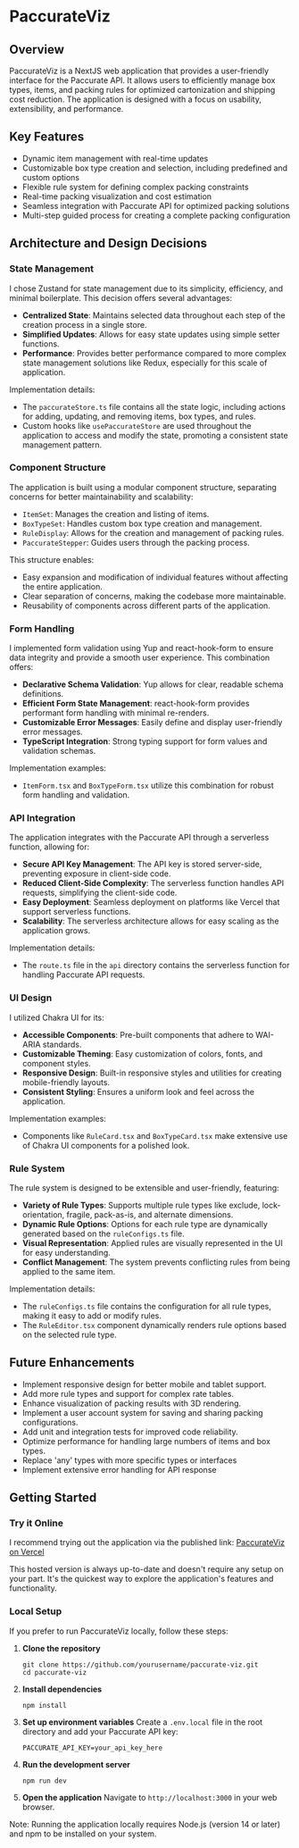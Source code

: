 # PaccurateViz

## Overview

PaccurateViz is a NextJS web application that provides a user-friendly interface for the Paccurate API. It allows users to efficiently manage box types, items, and packing rules for optimized cartonization and shipping cost reduction. The application is designed with a focus on usability, extensibility, and performance.

## Key Features

- Dynamic item management with real-time updates
- Customizable box type creation and selection, including predefined and custom options
- Flexible rule system for defining complex packing constraints
- Real-time packing visualization and cost estimation
- Seamless integration with Paccurate API for optimized packing solutions
- Multi-step guided process for creating a complete packing configuration

## Architecture and Design Decisions

### State Management

I chose Zustand for state management due to its simplicity, efficiency, and minimal boilerplate. This decision offers several advantages:

- **Centralized State**: Maintains selected data throughout each step of the creation process in a single store.
- **Simplified Updates**: Allows for easy state updates using simple setter functions.
- **Performance**: Provides better performance compared to more complex state management solutions like Redux, especially for this scale of application.

Implementation details:
- The `paccurateStore.ts` file contains all the state logic, including actions for adding, updating, and removing items, box types, and rules.
- Custom hooks like `usePaccurateStore` are used throughout the application to access and modify the state, promoting a consistent state management pattern.

### Component Structure

The application is built using a modular component structure, separating concerns for better maintainability and scalability:

- `ItemSet`: Manages the creation and listing of items.
- `BoxTypeSet`: Handles custom box type creation and management.
- `RuleDisplay`: Allows for the creation and management of packing rules.
- `PaccurateStepper`: Guides users through the packing process.

This structure enables:
- Easy expansion and modification of individual features without affecting the entire application.
- Clear separation of concerns, making the codebase more maintainable.
- Reusability of components across different parts of the application.

### Form Handling

I implemented form validation using Yup and react-hook-form to ensure data integrity and provide a smooth user experience. This combination offers:

- **Declarative Schema Validation**: Yup allows for clear, readable schema definitions.
- **Efficient Form State Management**: react-hook-form provides performant form handling with minimal re-renders.
- **Customizable Error Messages**: Easily define and display user-friendly error messages.
- **TypeScript Integration**: Strong typing support for form values and validation schemas.

Implementation examples:
- `ItemForm.tsx` and `BoxTypeForm.tsx` utilize this combination for robust form handling and validation.

### API Integration

The application integrates with the Paccurate API through a serverless function, allowing for:

- **Secure API Key Management**: The API key is stored server-side, preventing exposure in client-side code.
- **Reduced Client-Side Complexity**: The serverless function handles API requests, simplifying the client-side code.
- **Easy Deployment**: Seamless deployment on platforms like Vercel that support serverless functions.
- **Scalability**: The serverless architecture allows for easy scaling as the application grows.

Implementation details:
- The `route.ts` file in the `api` directory contains the serverless function for handling Paccurate API requests.

### UI Design

I utilized Chakra UI for its:

- **Accessible Components**: Pre-built components that adhere to WAI-ARIA standards.
- **Customizable Theming**: Easy customization of colors, fonts, and component styles.
- **Responsive Design**: Built-in responsive styles and utilities for creating mobile-friendly layouts.
- **Consistent Styling**: Ensures a uniform look and feel across the application.

Implementation examples:
- Components like `RuleCard.tsx` and `BoxTypeCard.tsx` make extensive use of Chakra UI components for a polished look.

### Rule System

The rule system is designed to be extensible and user-friendly, featuring:

- **Variety of Rule Types**: Supports multiple rule types like exclude, lock-orientation, fragile, pack-as-is, and alternate dimensions.
- **Dynamic Rule Options**: Options for each rule type are dynamically generated based on the `ruleConfigs.ts` file.
- **Visual Representation**: Applied rules are visually represented in the UI for easy understanding.
- **Conflict Management**: The system prevents conflicting rules from being applied to the same item.

Implementation details:
- The `ruleConfigs.ts` file contains the configuration for all rule types, making it easy to add or modify rules.
- The `RuleEditor.tsx` component dynamically renders rule options based on the selected rule type.


## Future Enhancements

- Implement responsive design for better mobile and tablet support.
- Add more rule types and support for complex rate tables.
- Enhance visualization of packing results with 3D rendering.
- Implement a user account system for saving and sharing packing configurations.
- Add unit and integration tests for improved code reliability.
- Optimize performance for handling large numbers of items and box types.
- Replace 'any' types with more specific types or interfaces
- Implement extensive error handling for API response

## Getting Started

### Try it Online

I recommend trying out the application via the published link: [PaccurateViz on Vercel](https://paccurate-viz.vercel.app)

This hosted version is always up-to-date and doesn't require any setup on your part. It's the quickest way to explore the application's features and functionality.

### Local Setup

If you prefer to run PaccurateViz locally, follow these steps:

1. **Clone the repository**
   ```
   git clone https://github.com/yourusername/paccurate-viz.git
   cd paccurate-viz
   ```

2. **Install dependencies**
   ```
   npm install
   ```

3. **Set up environment variables**
   Create a `.env.local` file in the root directory and add your Paccurate API key:
   ```
   PACCURATE_API_KEY=your_api_key_here
   ```

4. **Run the development server**
   ```
   npm run dev
   ```

5. **Open the application**
   Navigate to `http://localhost:3000` in your web browser.

Note: Running the application locally requires Node.js (version 14 or later) and npm to be installed on your system.

